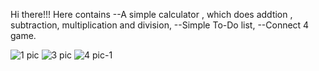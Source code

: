 Hi there!!!
Here contains 
--A simple calculator , which does addtion , subtraction, multiplication and division,
--Simple To-Do list,
--Connect 4 game.

![1 pic](https://github.com/user-attachments/assets/f186952b-8023-484b-bd5a-249630bf5798)
![3 pic](https://github.com/user-attachments/assets/eb8de88f-bd46-47cd-99a5-9a3fcb607cde)
![4 pic-1](https://github.com/user-attachments/assets/f8282351-65fc-4df6-9cb8-57d536f35ed4)

